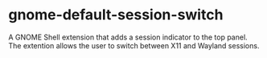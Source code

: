 # gnome-default-session-switch
A GNOME Shell extension that adds a session indicator to the top panel. The extention allows the user to switch between X11 and Wayland sessions.
